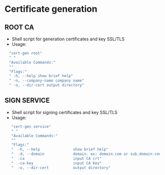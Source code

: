 # Certificate generation

## ROOT CA

- Shell script for generation certificates and key SSL/TLS
- Usage:

```bash
  "cert-gen root"
  " "
  "Available Commands:"
  ""
  "Flags:"
  " -h, --help show brief help"
  " -n, --company-name company name"
  " -o, --dir-cert output directory"
```

## SIGN SERVICE

- Shell script for signing certificates and key SSL/TLS
- Usage:

```bash
   "cert-gen service"
   " "
   "Available Commands:"
   ""
   "Flags:"
   "  -h, --help               show brief help"
   "  -d, --domain             domain. ex: domain.com or sub.domain.com"
   "  -ca                      input CA crt"
   "  -ca-key                  input CA Key"
   "  -o, --dir-cert           output directory"
```
